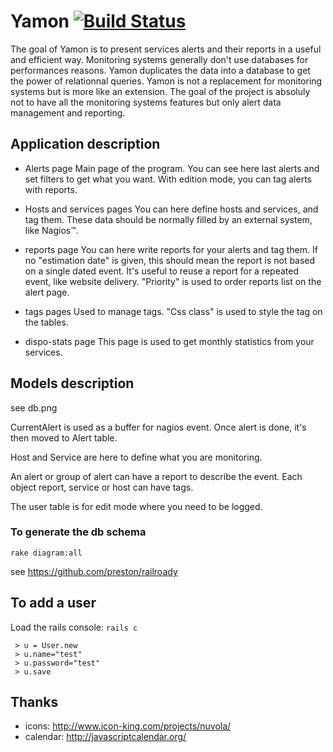 Yamon [![Build Status](https://travis-ci.org/Toubib/yamon.svg?branch=master)](https://travis-ci.org/Toubib/yamon)
=====

The goal of Yamon is to present services alerts and their reports in a useful and efficient way.
Monitoring systems generally don't use databases for performances reasons.
Yamon duplicates the data into a database to get the power of relationnal queries.
Yamon is not a replacement for monitoring systems but is more like an extension.
The goal of the project is absoluly not to have all the monitoring systems features but only alert data management and reporting.

Application description
-----------------------

- Alerts page
Main page of the program. You can see here last alerts and set filters to get what you want.
With edition mode, you can tag alerts with reports.

- Hosts and services pages
You can here define hosts and services, and tag them.
These data should be normally filled by an external system, like Nagios™.

- reports page
You can here write reports for your alerts and tag them.
If no "estimation date" is given, this should mean the report is not based on a single dated event. It's useful to reuse a report for a repeated event, like website delivery.
"Priority" is used to order reports list on the alert page.

- tags pages
Used to manage tags.
"Css class" is used to style the tag on the tables.

- dispo-stats page
This page is used to get monthly statistics from your services.

Models description
------------------

see db.png

CurrentAlert is used as a buffer for nagios event.
Once alert is done, it's then moved to Alert table.

Host and Service are here to define what you are monitoring.

An alert or group of alert can have a report to describe the event.
Each object report, service or host can have tags.

The user table is for edit mode where you need to be logged.

### To generate the db schema

```
rake diagram:all
```

see https://github.com/preston/railroady

 To add a user
--------------

 Load the rails console: `rails c`
```
 > u = User.new
 > u.name="test"
 > u.password="test"
 > u.save
```

Thanks
------

- icons: http://www.icon-king.com/projects/nuvola/
- calendar: http://javascriptcalendar.org/

